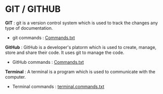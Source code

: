 # GIT / GITHUB 

**GIT** : git is a version control system which is used to track the changes any type of documentation. 

- git commands : [Commands.txt](https://github.com/kevil21/Git-Github/blob/main/Comands.txt)

**GitHub** : GitHub is a developer's platorm which is used to create, manage, store and share their code. It uses git to manage the code.

- GitHub commands : [Commands.txt](https://github.com/kevil21/Git-Github/blob/main/Comands.txt)


**Terminal** : A terminal is a program which is used to communicate with the computer.

- Terminal commands : [terminal.commands.txt](https://github.com/kevil21/Git-Github/blob/main/terminal.commands.txt)
